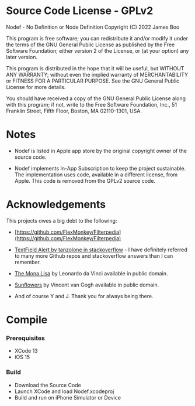 # Source Code License - GPLv2

Nodef - No Definition or Node Definition
Copyright (C) 2022 James Boo 

This program is free software; you can redistribute it and/or
modify it under the terms of the GNU General Public License
as published by the Free Software Foundation; either version 2
of the License, or (at your option) any later version.

This program is distributed in the hope that it will be useful,
but WITHOUT ANY WARRANTY; without even the implied warranty of
MERCHANTABILITY or FITNESS FOR A PARTICULAR PURPOSE.  See the
GNU General Public License for more details.

You should have received a copy of the GNU General Public License
along with this program; if not, write to the Free Software
Foundation, Inc., 51 Franklin Street, Fifth Floor, Boston, MA  02110-1301, USA.

# Notes

* Nodef is listed in Apple app store by the original copyright owner of the source code. 

* Nodef implements In-App Subscription to keep the project sustainable. The implementation uses code, available in a different license, from Apple. This code is removed from the GPLv2 source code.

# Acknowledgements

This projects owes a big debt to the following:

* [https://github.com/FlexMonkey/Filterpedia](https://github.com/FlexMonkey/Filterpedia) 

* [TextField Alert by tanzolone in stackoverflow](https://stackoverflow.com/questions/56726663/how-to-add-a-textfield-to-alert-in-swiftui) - I have definitely referred to many more Github repos and stackoverflow answers than I can remember. 

* [The Mona Lisa](https://en.wikipedia.org/wiki/File:Mona_Lisa.jpg) by Leonardo da Vinci available in public domain.

* [Sunflowers](https://en.wikipedia.org/wiki/File:Vincent_van_Gogh_-_Sunflowers_-_VGM_F458.jpg) by Vincent van Gogh available in public domain.

* And of course Y and J. Thank you for always being there.

# Compile

### Prerequisites

* XCode 13
* iOS 15

### Build

* Download the Source Code
* Launch XCode and load Nodef.xcodeproj 
* Build and run on iPhone Simulator or Device

